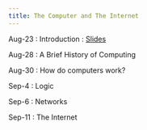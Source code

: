 ```yaml
---
title: The Computer and The Internet
---
```


Aug-23
: Introduction
  : [Slides](/CS1010/materials/slides/01%20-%20Course%20Introduction.pdf)

Aug-28
: A Brief History of Computing


Aug-30
: How do computers work?

Sep-4
: Logic

Sep-6
: Networks

Sep-11
: The Internet


<!-- : **HW 1 Available**{: .label .label-purple } -->